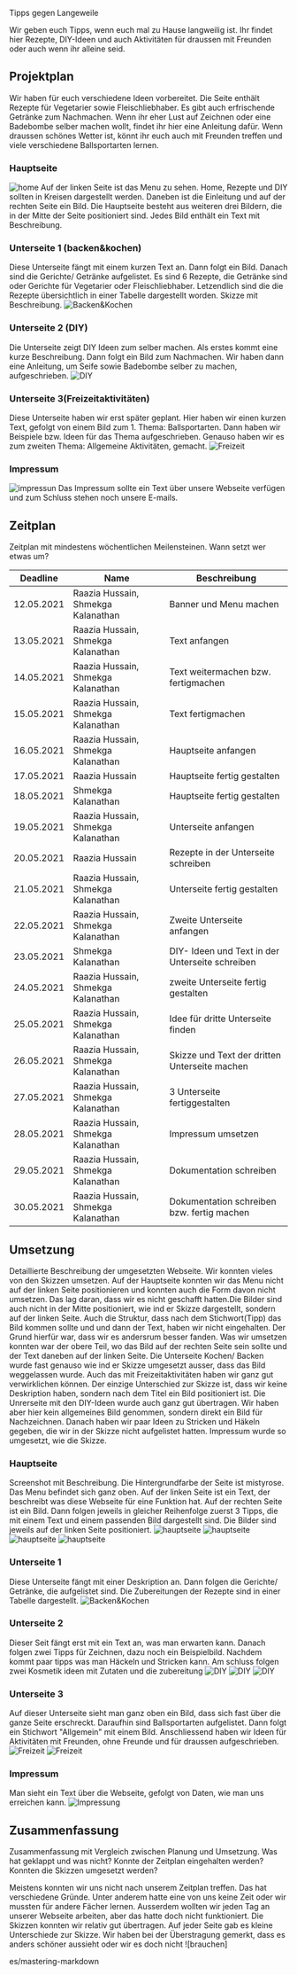 

Tipps gegen Langeweile
 
Wir geben euch Tipps, wenn euch mal zu Hause langweilig ist. Ihr findet hier Rezepte, DIY-Ideen und auch Aktivitäten für draussen mit Freunden oder auch wenn ihr alleine seid. 
 
## Projektplan
 
Wir haben für euch verschiedene Ideen vorbereitet. Die Seite enthält Rezepte für Vegetarier sowie Fleischliebhaber. Es gibt auch erfrischende Getränke zum Nachmachen. Wenn ihr eher Lust auf Zeichnen oder eine Badebombe selber machen wollt, findet ihr hier eine Anleitung dafür. Wenn draussen schönes Wetter ist, könnt ihr euch auch mit Freunden treffen und viele verschiedene Ballsportarten lernen. 
 
### Hauptseite
 
![home](screnshots/index.jpg)
Auf der linken Seite ist das Menu zu sehen. Home, Rezepte und DIY sollten in Kreisen dargestellt werden. Daneben ist die Einleitung und auf der rechten Seite ein Bild. Die Hauptseite besteht aus weiteren drei Bildern, die in der Mitte der Seite positioniert sind. Jedes Bild enthält ein Text mit Beschreibung. 
### Unterseite 1 (backen&kochen)
Diese Unterseite fängt mit einem kurzen Text an. Dann folgt ein Bild. Danach sind die Gerichte/ Getränke aufgelistet. Es sind 6 Rezepte, die Getränke sind oder Gerichte für Vegetarier oder Fleischliebhaber. Letzendlich sind die die Rezepte übersichtlich in einer Tabelle dargestellt worden. 
Skizze mit Beschreibung.
![Backen&Kochen](screnshots/rez.jpeg)
 
### Unterseite 2 (DIY)
Die Unterseite zeigt DIY Ideen zum selber machen. Als erstes kommt eine kurze Beschreibung. Dann folgt ein Bild zum Nachmachen. Wir haben dann eine Anleitung, um Seife sowie Badebombe selber zu machen, aufgeschrieben. 
![DIY](screnshots/diy.jpeg)
 
### Unterseite 3(Freizeitaktivitäten)
Diese Unterseite haben wir erst später geplant. Hier haben wir einen kurzen Text, gefolgt von einem Bild zum 1. Thema: Ballsportarten. Dann haben wir Beispiele bzw. Ideen für das Thema aufgeschrieben. Genauso haben wir es zum zweiten Thema: Allgemeine Aktivitäten, gemacht. 
 ![Freizeit](screnshots/frei.jpeg)
### Impressum
![impressun](screnshots/imps.jpg)
Das Impressum sollte ein Text über unsere Webseite verfügen und zum Schluss stehen noch unsere E-mails.
 
## Zeitplan
 
Zeitplan mit mindestens wöchentlichen Meilensteinen. Wann setzt wer etwas um?
 
| Deadline | Name | Beschreibung |
| --- | --- | --- |
| 12.05.2021 | Raazia Hussain, Shmekga Kalanathan | Banner und Menu machen |
| 13.05.2021 | Raazia Hussain, Shmekga Kalanathan | Text anfangen |
| 14.05.2021 | Raazia Hussain, Shmekga Kalanathan | Text weitermachen bzw. fertigmachen |
| 15.05.2021 | Raazia Hussain, Shmekga Kalanathan | Text fertigmachen  |
| 16.05.2021 | Raazia Hussain, Shmekga Kalanathan | Hauptseite anfangen |
| 17.05.2021 | Raazia Hussain | Hauptseite fertig gestalten |
| 18.05.2021 | Shmekga Kalanathan | Hauptseite fertig gestalten |
| 19.05.2021 | Raazia Hussain, Shmekga Kalanathan | Unterseite anfangen |
| 20.05.2021 | Raazia Hussain | Rezepte in der Unterseite schreiben |
| 21.05.2021 | Raazia Hussain, Shmekga Kalanathan | Unterseite fertig gestalten |
| 22.05.2021 | Raazia Hussain, Shmekga Kalanathan | Zweite Unterseite anfangen |
| 23.05.2021 | Shmekga Kalanathan | DIY- Ideen und Text in der Unterseite schreiben |
| 24.05.2021 | Raazia Hussain, Shmekga Kalanathan | zweite Unterseite fertig gestalten|
| 25.05.2021 | Raazia Hussain, Shmekga Kalanathan | Idee für dritte Unterseite finden |
| 26.05.2021 | Raazia Hussain, Shmekga Kalanathan | Skizze und Text der dritten Unterseite machen |
| 27.05.2021 | Raazia Hussain, Shmekga Kalanathan | 3 Unterseite fertiggestalten |
| 28.05.2021 | Raazia Hussain, Shmekga Kalanathan | Impressum umsetzen |
| 29.05.2021 | Raazia Hussain, Shmekga Kalanathan | Dokumentation schreiben |
| 30.05.2021 | Raazia Hussain, Shmekga Kalanathan | Dokumentation schreiben bzw. fertig machen |
 
## Umsetzung
 
Detaillierte Beschreibung der umgesetzten Webseite.
Wir konnten vieles von den Skizzen umsetzen. Auf der Hauptseite konnten wir das Menu nicht auf der linken Seite positionieren und konnten auch die Form davon nicht umsetzen. Das lag daran, dass wir es nicht geschafft hatten.Die Bilder sind auch nicht in der Mitte positioniert, wie ind er Skizze dargestellt, sondern auf der linken Seite. Auch die Struktur, dass nach dem Stichwort(Tipp) das Bild kommen sollte und und dann der Text, haben wir nicht eingehalten. Der Grund hierfür war, dass wir es andersrum besser fanden. Was wir umsetzen konnten war der obere Teil, wo das Bild auf der rechten Seite sein sollte und der Text daneben auf der linken Seite. 
Die Unterseite Kochen/ Backen wurde fast genauso wie ind er Skizze umgesetzt ausser, dass das Bild weggelassen wurde. Auch das mit Freizeitaktivitäten haben wir ganz gut verwirklichen können. Der einzige Unterschied zur Skizze ist, dass wir keine Deskription haben, sondern nach dem Titel ein Bild positioniert ist. Die Unrerseite mit den DIY-Ideen wurde auch ganz gut übertragen. Wir haben aber hier kein allgemeines Bild genommen, sondern direkt ein Bild für Nachzeichnen. Danach haben wir paar Ideen zu Stricken und Häkeln gegeben, die wir in der Skizze nicht aufgelistet hatten. Impressum wurde so umgesetzt, wie die Skizze.


 
### Hauptseite
 
Screenshot mit Beschreibung.
Die Hintergrundfarbe der Seite ist mistyrose. Das Menu befindet sich ganz oben. Auf der linken Seite ist ein Text, der beschreibt was diese Webseite für eine Funktion hat. Auf der rechten Seite ist ein Bild. Dann folgen jeweils in gleicher Reihenfolge zuerst 3 Tipps, die mit einem Text und einem passenden Bild dargestellt sind. Die Bilder sind jeweils auf der linken Seite positioniert. 
![hauptseite](screnshots/hom1.png)
![hauptseite](screnshots/hom2.png)
![hauptseite](screnshots/hom3.png)
![hauptseite](screnshots/hom4.png)
 
### Unterseite 1
 

Diese Unterseite fängt mit einer Deskription an. Dann folgen die Gerichte/ Getränke, die aufgelistet sind. Die Zubereitungen der Rezepte sind in einer Tabelle dargestellt. 
![Backen&Kochen](screnshots/re1.png)
 
### Unterseite 2

Dieser Seit fängt erst mit ein Text an, was man erwarten kann. Danach folgen zwei Tipps für Zeichnen, dazu noch ein Beispielbild. Nachdem kommt paar tipps was man Häckeln und Stricken kann. Am schluss folgen zwei Kosmetik ideen mit Zutaten und die zubereitung
 ![DIY](screnshots/di1.png)
  ![DIY](screnshots/di2.png)
   ![DIY](screnshots/di3.png)
### Unterseite 3

Auf dieser Unterseite sieht man ganz oben ein Bild, dass sich fast über die ganze Seite erschreckt. Daraufhin sind Ballsportarten aufgelistet. Dann folgt ein Stichwort "Allgemein" mit einem Bild. Anschliessend haben wir Ideen für Aktivitäten mit Freunden, ohne Freunde und für draussen aufgeschrieben.
![Freizeit](screnshots/freiss.png) 
![Freizeit](screnshots/freis.png) 
 
### Impressum
 
Man sieht ein Text über die Webseite, gefolgt von Daten, wie man uns erreichen kann.
![Impressung](screnshots/imp.png)
 
## Zusammenfassung
 
Zusammenfassung mit Vergleich zwischen Planung und Umsetzung. Was hat geklappt und was nicht? Konnte der Zeitplan eingehalten werden? Konnten die Skizzen umgesetzt werden?
 
Meistens konnten wir uns nicht nach unserem Zeitplan treffen. Das hat verschiedene Gründe. Unter anderem hatte eine von uns keine Zeit oder wir mussten für andere Fächer lernen. Ausserdem wollten wir jeden Tag an unserer Webseite arbeiten, aber das hatte doch  nicht funktioniert. Die Skizzen konnten wir relativ gut übertragen. Auf jeder Seite gab es kleine Unterschiede zur Skizze. Wir haben bei der Überstragung gemerkt, dass es anders schöner aussieht oder wir es doch nicht 
![brauchen]

es/mastering-markdown

